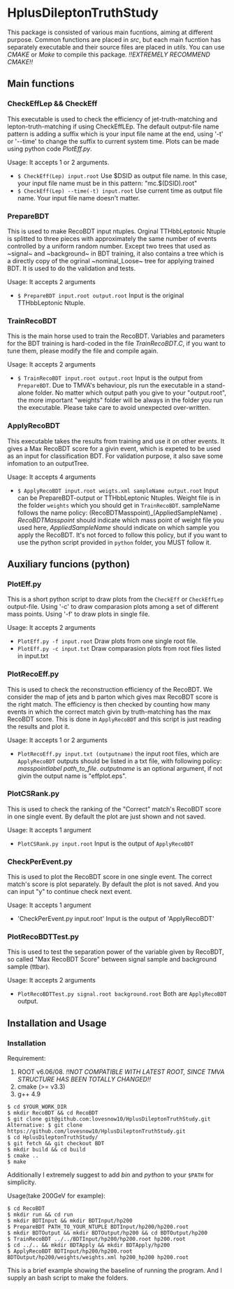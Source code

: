 # HplusDileptonTruthStudy

This package is consisted of various main fucntions, aiming at different purpose.
Common functions are placed in *src*, but each main fucntion has separately executable and their source files are placed in *utils*. You can use *CMAKE* or *Make* to compile this package. *!!EXTREMELY RECOMMEND CMAKE!!*

## Main functions

### CheckEffLep && CheckEff
This executable is used to check the efficiency of jet-truth-matching and lepton-truth-matching if using CheckEffLEp. The default output-file name pattern is adding a suffix which is your input file name at the end, using '-t' or '--time' to change the suffix to current system time. Plots can be made using python code *PlotEff.py*.

Usage: It accepts 1 or 2 arguments.
* `$ CheckEff(Lep) input.root` Use $DSID as output file name. In this case, your input file name must be in this pattern: "mc.$(DSID).root"
* `$ CheckEff(Lep) --time(-t) input.root` Use current time as output file name. Your input file name doesn't matter.

### PrepareBDT
This is used to make RecoBDT input ntuples. Orginal TTHbbLeptonic Ntuple is splitted to three pieces with approximately the same number of events controlled by a uniform random number. Except two trees that used as ~signal~ and ~background~ in BDT training, it also contains a tree which is a directly copy of the ogrinal ~nominal_Loose~ tree for applying trained BDT. It is used to do the validation and tests.

Usage: It accepts 2 arguments
* `$ PrepareBDT input.root output.root` Input is the original TTHbbLeptonic Ntuple.

### TrainRecoBDT
This is the main horse used to train the RecoBDT. Variables and parameters for the BDT training is hard-coded in the file *TrainRecoBDT.C*, if you want to tune them, please modify the file and compile again.

Usage: It accepts 2 arguments
* `$ TrainRecoBDT input.root output.root` Input is the output from `PrepareBDT`. Due to TMVA's behaviour, pls run the executable in a stand-alone folder. No matter which output path you give to your "output.root", the more important "weights" folder will be always in the folder you run the executable. Please take care to avoid unexpected over-written.

### ApplyRecoBDT
This executable takes the results from training and use it on other events. It gives a Max RecoBDT score for a givin event, which is expeted to be used as an input for classification BDT. For validation purpose, it also save some infomation to an outputTree.

Usage: It accepts 4 arguments
* `$ ApplyRecoBDT input.root weigts.xml sampleName output.root` Input can be PrepareBDT-output or TTHbbLeptonic Ntuples. Weight file is in the folder `weights` which you should get in `TrainRecoBDT`. sampleName follows the name policy: (RecoBDTMasspoint)\_(AppliedSampleName) . *RecoBDTMasspoint* should indicate which mass point of weight file you used here, *AppliedSampleName* should indicate on which sample you apply the RecoBDT. It's not forced to follow this policy, but if you want to use the python script provided in `python` folder, you MUST follow it.

## Auxiliary funcions (python)

### PlotEff.py
This is a short python script to draw plots from the `CheckEff` or `CheckEffLep` output-file. Using '-c' to draw comparasion plots among  a set of different mass points. Using '-f' to draw plots in single file.

Usage: It accepts 2 arguments
* `PlotEff.py -f input.root` Draw plots from one single root file.
* `PlotEff.py -c input.txt` Draw comparasion plots from root files listed in input.txt

### PlotRecoEff.py
This is used to check the reconstruction efficiency of the RecoBDT. We consider the map of jets and b parton which gives max RecoBDT score is the right match. The efficiency is then checked by counting how many events in which the correct match givin by truth-matching has the max RecoBDT score. This is done in `ApplyRecoBDT` and this script is just reading the results and plot it.

Usage: It accepts 1 or 2 arguments
* `PlotRecoEff.py input.txt (outputname)` the input root files, which are `ApplyRecoBDT` outputs should be listed in a txt file, with following policy: *masspointlabel path_to_file*. *outputname* is an optional argument, if not givin the output name is "effplot.eps".

### PlotCSRank.py
This is used to check the ranking of the "Correct" match's RecoBDT score in one single event. By default the plot are just shown and not saved.

Usage: It accepts 1 argument
* `PlotCSRank.py input.root` Input is the output of `ApplyRecoBDT`

### CheckPerEvent.py
This is used to plot the RecoBDT score in one single event. The correct match's score is plot separately. By default the plot is not saved. And you can input "y" to continue check next event.

Usage: It accepts 1 argument
* 'CheckPerEvent.py input.root' Input is the output of 'ApplyRecoBDT'

### PlotRecoBDTTest.py
This is used to test the separation power of the variable given by RecoBDT, so called "Max RecoBDT Score" between signal sample and background sample (ttbar).

Usage: It accepts 2 arguments
* `PlotRecoBDTTest.py signal.root background.root` Both are `ApplyRecoBDT` output.

## Installation and Usage

### Installation

Requirement:
1. ROOT v6.06/08. *!!NOT COMPATIBLE WITH LATEST ROOT, SINCE TMVA STRUCTURE HAS BEEN TOTALLY CHANGED!!*
2. cmake (>= v3.3)
3. g++ 4.9

```
$ cd $YOUR_WORK_DIR
$ mkdir RecoBDT && cd RecoBDT
$ git clone git@github.com:lovesnow10/HplusDileptonTruthStudy.git
Alternative: $ git clone https://github.com/lovesnow10/HplusDileptonTruthStudy.git
$ cd HplusDileptonTruthStudy/
$ git fetch && git checkout BDT
$ mkdir build && cd build
$ cmake ..
$ make
```

Additionally I extremely suggest to add *bin* and *python* to your `$PATH` for simplicity.

Usage(take 200GeV for example):

```
$ cd RecoBDT
$ mkdir run && cd run
$ mkdir BDTInput && mkdir BDTInput/hp200
$ PrepareBDT PATH_TO_YOUR_NTUPLE BDTInput/hp200/hp200.root
$ mkdir BDTOutput && mkdir BDTOutput/hp200 && cd BDTOutput/hp200
$ TrainRecoBDT ../../BDTInput/hp200/hp200.root hp200.root
$ cd ../.. && mkdir BDTApply && mkdir BDTApply/hp200
$ ApplyRecoBDT BDTInput/hp200/hp200.root BDTOutput/hp200/weights/weights.xml hp200_hp200 hp200.root
```

This is a brief example showing the baseline of running the program. And I supply an bash script to make the folders.
